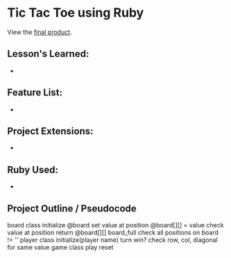 <h1>Tic Tac Toe using Ruby</h1>

<p>View the <a href='https://michaeljchong.github.io/calculator/'>final product</a>.</p>

<h2>Lesson's Learned:</h2>
<ul>
    <li></li>
</ul>

<h2>Feature List:</h2>
<ul>
    <li></li>
</ul>

<h2>Project Extensions:</h2>
<ul>
    <li></li>
</ul>

<h2>Ruby Used:</h2>
<ul>
    <li></li>
</ul>

<h2>Project Outline / Pseudocode</h2>
board class
  initialize
    @board
  set value at position
    @board[][] = value
  check value at position
    return @board[][]
  board_full
    check all positions on board != ''
player class
  initialize(player name)
  turn
  win?
    check row, col, diagonal for same value
game class
  play
  reset

